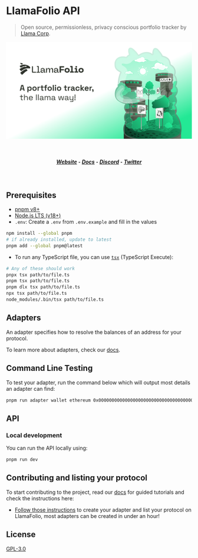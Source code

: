 # LlamaFolio API

> Open source, permissionless, privacy conscious portfolio tracker by [Llama Corp](https://llama-corp.com/).

![](./docs/bg-image.png)

<br>
<h5 align="center">
  <a href="https://beta.llamafolio.com">Website</a> ⁃
  <a href="https://docs.llamafolio.com">Docs</a> ⁃
  <a href="https://discord.llamafolio.com">Discord</a> ⁃
  <a href="https://twitter.com/LlamaFolio">Twitter</a>
</h5>
<br>

## Prerequisites

- [pnpm v8+](https://pnpm.io/installation)
- [Node.js LTS (v18+)](https://nodejs.org/en/download/)
- `.env`: Create a `.env` from `.env.example` and fill in the values

```sh
npm install --global pnpm
# if already installed, update to latest
pnpm add --global pnpm@latest
```

- To run any TypeScript file, you can use [`tsx`](https://github.com/esbuild-kit/tsx) (TypeScript Execute):

```sh
# Any of these should work
pnpx tsx path/to/file.ts
pnpm tsx path/to/file.ts
pnpm dlx tsx path/to/file.ts
npx tsx path/to/file.ts
node_modules/.bin/tsx path/to/file.ts
```

## Adapters

An adapter specifies how to resolve the balances of an address for your protocol.

To learn more about adapters, check our [docs](https://docs.llamafolio.com).

## Command Line Testing

To test your adapter, run the command below which will output most details an adapter can find:

```bash
pnpm run adapter wallet ethereum 0x0000000000000000000000000000000000000000
```

## API

### Local development

You can run the API locally using:

```bash
pnpm run dev
```

## Contributing and listing your protocol

To start contributing to the project, read our [docs](https://docs.llamafolio.com) for guided tutorials and check the instructions here:

- [Follow those instructions](./docs/contributing.md) to create your adapter and list your protocol on LlamaFolio, most adapters can be created in under an hour!

## License

[GPL-3.0](./LICENSE)
